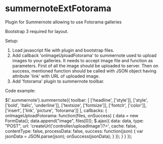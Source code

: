 # summernoteExtFotorama
Plugin for Summernote allowing to use Fotorama galleries

Bootstrap 3 required for layout.

Setup:
1. Load javascript file with plugin and bootstrap files.
2. Add callback 'onImageUploadFotorama' to summernote used to upload images to your galleries. It needs to accept image file and function as parameters. First of all the image should be uploaded to server. Then on success, mentioned function should be called with JSON object having attribute 'link' with URL of uploaded image.
3. Add 'fotorama' plugin to summernote toolbar.

Code example:
<script src="project_directory/js/summernote-ext-fotorama.js" type="text/javascript"></script>
<script src="project_directory/js/bootstrap.min.js" type="text/javascript"></script>
$('.summernote').summernote({
      toolbar: [
          ['headline', ['style']],
          ['style', ['bold', 'italic', 'underline']],
          ['textsize', ['fontsize']],
          ['fontclr', ['color']],
          ['insert', ['link', 'picture', 'fotorama']]
      ],
			callbacks: {
				onImageUploadFotorama: function(files, onSuccess) {
					data = new FormData();
    			data.append("image", files[0]);
    			$.ajax({
    				data: data,
    				type: "POST",
    				url: '<?=$this->createUrl('controller/uploadImage')?>',
    				cache: false,
    				contentType: false,
    				processData: false,
    				success: function(json) {
    					var jsonData = JSON.parse(json);
    					onSuccess(jsonData);
    				}
    			});
				}
			}
		});
